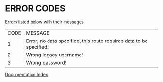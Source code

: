 ERROR CODES
=

Errors listed below with their messages
<table>
<tr><td>CODE</td><td>MESSAGE</td></tr>
<tr><td>1</td><td>Error, no data specified, this route requires data to be specified!</td></tr>
<tr><td>2</td><td>Wrong legacy username!</td></tr>
<tr><td>3</td><td>Wrong password!</td></tr>
</table>

[Documentation Index](https://github.com/LNDevs/Enigma/blob/main/README.md)
